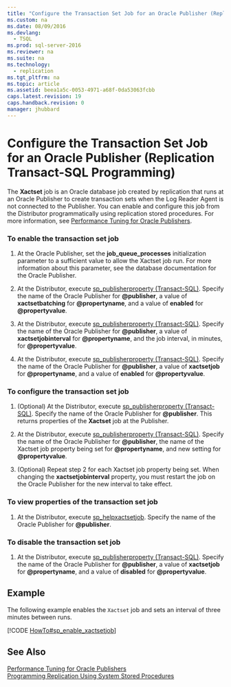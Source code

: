 ```yaml
---
title: "Configure the Transaction Set Job for an Oracle Publisher (Replication Transact-SQL Programming)"
ms.custom: na
ms.date: 08/09/2016
ms.devlang: 
  - TSQL
ms.prod: sql-server-2016
ms.reviewer: na
ms.suite: na
ms.technology: 
  - replication
ms.tgt_pltfrm: na
ms.topic: article
ms.assetid: beea1a5c-0053-4971-a68f-0da53063fcbb
caps.latest.revision: 19
caps.handback.revision: 0
manager: jhubbard
---
```

# Configure the Transaction Set Job for an Oracle Publisher (Replication Transact-SQL Programming)
The **Xactset** job is an Oracle database job created by replication that runs at an Oracle Publisher to create transaction sets when the Log Reader Agent is not connected to the Publisher. You can enable and configure this job from the Distributor programmatically using replication stored procedures. For more information, see [Performance Tuning for Oracle Publishers](../../Topics/TopicNameNotContainA/Performance-Tuning-for-Oracle-Publishers.md).  
  
### To enable the transaction set job  
  
1.  At the Oracle Publisher, set the **job_queue_processes** initialization parameter to a sufficient value to allow the Xactset job run. For more information about this parameter, see the database documentation for the Oracle Publisher.  
  
2.  At the Distributor, execute [sp_publisherproperty (Transact-SQL)](assetId:///0ed1ebc1-a1bd-4aed-9f46-615c5cf07827). Specify the name of the Oracle Publisher for **@publisher**, a value of **xactsetbatching** for **@propertyname**, and a value of **enabled** for **@propertyvalue**.  
  
3.  At the Distributor, execute [sp_publisherproperty (Transact-SQL)](assetId:///0ed1ebc1-a1bd-4aed-9f46-615c5cf07827). Specify the name of the Oracle Publisher for **@publisher**, a value of **xactsetjobinterval** for **@propertyname**, and the job interval, in minutes, for **@propertyvalue**.  
  
4.  At the Distributor, execute [sp_publisherproperty (Transact-SQL)](assetId:///0ed1ebc1-a1bd-4aed-9f46-615c5cf07827). Specify the name of the Oracle Publisher for **@publisher**, a value of **xactsetjob** for **@propertyname**, and a value of **enabled** for **@propertyvalue**.  
  
### To configure the transaction set job  
  
1.  (Optional) At the Distributor, execute [sp_publisherproperty (Transact-SQL)](assetId:///0ed1ebc1-a1bd-4aed-9f46-615c5cf07827). Specify the name of the Oracle Publisher for **@publisher**. This returns properties of the **Xactset** job at the Publisher.  
  
2.  At the Distributor, execute [sp_publisherproperty (Transact-SQL)](assetId:///0ed1ebc1-a1bd-4aed-9f46-615c5cf07827). Specify the name of the Oracle Publisher for **@publisher**, the name of the Xactset job property being set for **@propertyname**, and new setting for **@propertyvalue**.  
  
3.  (Optional) Repeat step 2 for each Xactset job property being set. When changing the **xactsetjobinterval** property, you must restart the job on the Oracle Publisher for the new interval to take effect.  
  
### To view properties of the transaction set job  
  
1.  At the Distributor, execute [sp_helpxactsetjob](assetId:///242cea3e-e6ac-4f84-a072-b003b920eb33). Specify the name of the Oracle Publisher for **@publisher**.  
  
### To disable the transaction set job  
  
1.  At the Distributor, execute [sp_publisherproperty (Transact-SQL)](assetId:///0ed1ebc1-a1bd-4aed-9f46-615c5cf07827). Specify the name of the Oracle Publisher for **@publisher**, a value of **xactsetjob** for **@propertyname**, and a value of **disabled** for **@propertyvalue**.  
  
## Example  
 The following example enables the `Xactset` job and sets an interval of three minutes between runs.  
  
 [!CODE [HowTo#sp_enable_xactsetjob](../CodeSnippet/SQL15/replication/howto#sp_enable_xactsetjob)]  
  
## See Also  
 [Performance Tuning for Oracle Publishers](../../Topics/TopicNameNotContainA/Performance-Tuning-for-Oracle-Publishers.md)   
 [Programming Replication Using System Stored Procedures](assetId:///816d2bda-ed72-43ec-aa4d-7ee3dc25fd8a)